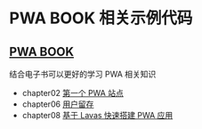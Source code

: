 # PWA BOOK 相关示例代码

## [PWA BOOK]()

结合电子书可以更好的学习 PWA 相关知识

- chapter02  [第一个 PWA 站点](https://github.com/lavas-project/pwa-book/blob/master/chapter02.md)
- chapter06  [用户留存](https://github.com/lavas-project/pwa-book/blob/master/chapter06.md)
- chapter08  [基于 Lavas 快速搭建 PWA 应用](https://github.com/lavas-project/pwa-book/blob/master/chapter08.md)
